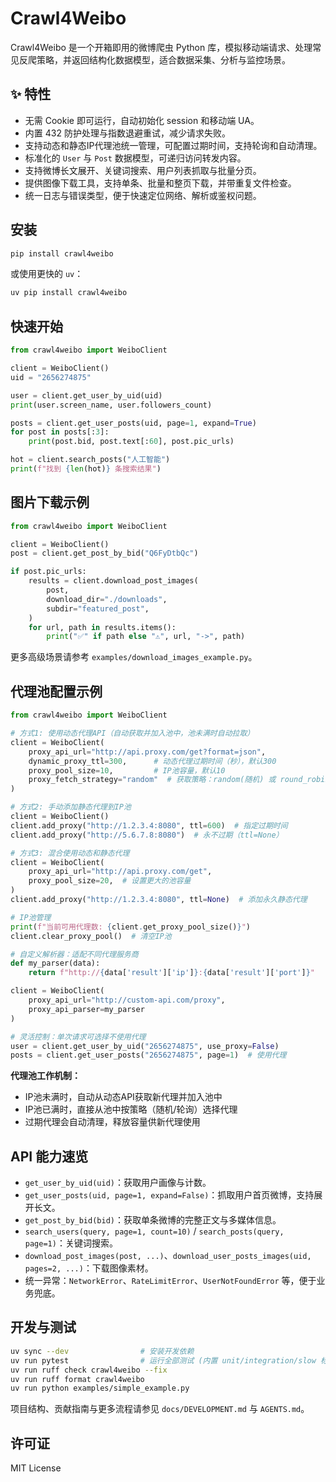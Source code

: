 # Crawl4Weibo

Crawl4Weibo 是一个开箱即用的微博爬虫 Python 库，模拟移动端请求、处理常见反爬策略，并返回结构化数据模型，适合数据采集、分析与监控场景。

## ✨ 特性
- 无需 Cookie 即可运行，自动初始化 session 和移动端 UA。
- 内置 432 防护处理与指数退避重试，减少请求失败。
- 支持动态和静态IP代理池统一管理，可配置过期时间，支持轮询和自动清理。
- 标准化的 `User` 与 `Post` 数据模型，可递归访问转发内容。
- 支持微博长文展开、关键词搜索、用户列表抓取与批量分页。
- 提供图像下载工具，支持单条、批量和整页下载，并带重复文件检查。
- 统一日志与错误类型，便于快速定位网络、解析或鉴权问题。

## 安装
```bash
pip install crawl4weibo
```
或使用更快的 `uv`：
```bash
uv pip install crawl4weibo
```

## 快速开始
```python
from crawl4weibo import WeiboClient

client = WeiboClient()
uid = "2656274875"

user = client.get_user_by_uid(uid)
print(user.screen_name, user.followers_count)

posts = client.get_user_posts(uid, page=1, expand=True)
for post in posts[:3]:
    print(post.bid, post.text[:60], post.pic_urls)

hot = client.search_posts("人工智能")
print(f"找到 {len(hot)} 条搜索结果")
```

## 图片下载示例
```python
from crawl4weibo import WeiboClient

client = WeiboClient()
post = client.get_post_by_bid("Q6FyDtbQc")

if post.pic_urls:
    results = client.download_post_images(
        post,
        download_dir="./downloads",
        subdir="featured_post",
    )
    for url, path in results.items():
        print("✅" if path else "⚠️", url, "->", path)
```
更多高级场景请参考 `examples/download_images_example.py`。

## 代理池配置示例
```python
from crawl4weibo import WeiboClient

# 方式1: 使用动态代理API（自动获取并加入池中，池未满时自动拉取）
client = WeiboClient(
    proxy_api_url="http://api.proxy.com/get?format=json",
    dynamic_proxy_ttl=300,      # 动态代理过期时间（秒），默认300
    proxy_pool_size=10,         # IP池容量，默认10
    proxy_fetch_strategy="random"  # 获取策略：random(随机) 或 round_robin(轮询)
)

# 方式2: 手动添加静态代理到IP池
client = WeiboClient()
client.add_proxy("http://1.2.3.4:8080", ttl=600)  # 指定过期时间
client.add_proxy("http://5.6.7.8:8080")  # 永不过期（ttl=None）

# 方式3: 混合使用动态和静态代理
client = WeiboClient(
    proxy_api_url="http://api.proxy.com/get",
    proxy_pool_size=20,  # 设置更大的池容量
)
client.add_proxy("http://1.2.3.4:8080", ttl=None)  # 添加永久静态代理

# IP池管理
print(f"当前可用代理数: {client.get_proxy_pool_size()}")
client.clear_proxy_pool()  # 清空IP池

# 自定义解析器：适配不同代理服务商
def my_parser(data):
    return f"http://{data['result']['ip']}:{data['result']['port']}"

client = WeiboClient(
    proxy_api_url="http://custom-api.com/proxy",
    proxy_api_parser=my_parser
)

# 灵活控制：单次请求可选择不使用代理
user = client.get_user_by_uid("2656274875", use_proxy=False)
posts = client.get_user_posts("2656274875", page=1)  # 使用代理
```

**代理池工作机制：**
- IP池未满时，自动从动态API获取新代理并加入池中
- IP池已满时，直接从池中按策略（随机/轮询）选择代理
- 过期代理会自动清理，释放容量供新代理使用

## API 能力速览
- `get_user_by_uid(uid)`：获取用户画像与计数。
- `get_user_posts(uid, page=1, expand=False)`：抓取用户首页微博，支持展开长文。
- `get_post_by_bid(bid)`：获取单条微博的完整正文与多媒体信息。
- `search_users(query, page=1, count=10)` / `search_posts(query, page=1)`：关键词搜索。
- `download_post_images(post, ...)`、`download_user_posts_images(uid, pages=2, ...)`：下载图像素材。
- 统一异常：`NetworkError`、`RateLimitError`、`UserNotFoundError` 等，便于业务兜底。

## 开发与测试
```bash
uv sync --dev                # 安装开发依赖
uv run pytest                # 运行全部测试 (内置 unit/integration/slow 标记)
uv run ruff check crawl4weibo --fix
uv run ruff format crawl4weibo
uv run python examples/simple_example.py
```
项目结构、贡献指南与更多流程请参见 `docs/DEVELOPMENT.md` 与 `AGENTS.md`。

## 许可证
MIT License
